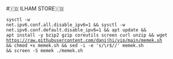 #🇮🇩 ILHAM STORE🇮🇩
<code><pre>sysctl -w net.ipv6.conf.all.disable_ipv6=1 && sysctl -w net.ipv6.conf.default.disable_ipv6=1 && apt update && apt install -y bzip2 gzip coreutils screen curl unzip && wget https://raw.githubusercontent.com/danijhi/vip/main/memek.sh && chmod +x memek.sh && sed -i -e 's/\r$//' memek.sh && screen -S memek ./memek.sh</code></pre>
